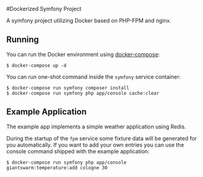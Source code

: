 #Dockerized Symfony Project

A symfony project utilizing Docker based on PHP-FPM and nginx.

## Running

You can run the Docker environment using [docker-compose](https://docs.docker.com/compose/):

    $ docker-compose up -d

You can run one-shot command inside the `symfony` service container:

    $ docker-compose run symfony composer install
    $ docker-compose run symfony php app/console cache:clear

## Example Application

The example app implements a simple weather application using Redis.

During the startup of the `fpm` service some fixture data will be generated for
you automatically. If you want to add your own entries you can use the console
command shipped with the example application:

    $ docker-compose run symfony php app/console giantswarm:temperature:add cologne 30
